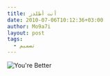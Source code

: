 ```yaml
---
title: أنت أطلدز
date: 2010-07-06T10:12:36+03:00
author: Mo9a7i
layout: post
tags:
  - تصميم
---
```


![You're Better](http://www.mo9a7i.com/assets/files/2010/07/c3b3e57be2d8d6b28e87b753d152aa05.jpg)
